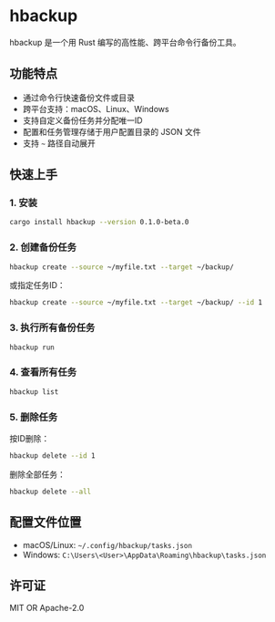 # hbackup

hbackup 是一个用 Rust 编写的高性能、跨平台命令行备份工具。

## 功能特点

- 通过命令行快速备份文件或目录
- 跨平台支持：macOS、Linux、Windows
- 支持自定义备份任务并分配唯一ID
- 配置和任务管理存储于用户配置目录的 JSON 文件
- 支持 `~` 路径自动展开

## 快速上手

### 1. 安装

```sh
cargo install hbackup --version 0.1.0-beta.0
```

### 2. 创建备份任务

```sh
hbackup create --source ~/myfile.txt --target ~/backup/
```

或指定任务ID：

```sh
hbackup create --source ~/myfile.txt --target ~/backup/ --id 1
```

### 3. 执行所有备份任务

```sh
hbackup run
```

### 4. 查看所有任务

```sh
hbackup list
```

### 5. 删除任务

按ID删除：

```sh
hbackup delete --id 1
```

删除全部任务：

```sh
hbackup delete --all
```

## 配置文件位置

- macOS/Linux: `~/.config/hbackup/tasks.json`
- Windows: `C:\Users\<User>\AppData\Roaming\hbackup\tasks.json`

## 许可证

MIT OR Apache-2.0
